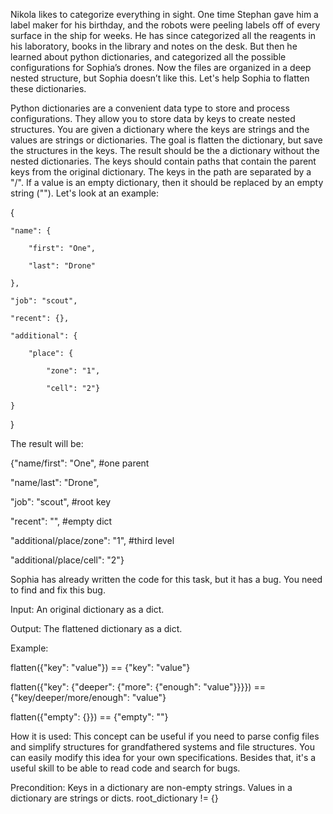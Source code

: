  Nikola likes to categorize everything in sight. One time Stephan gave him a label maker for his birthday, and the robots were peeling labels off of every surface in the ship for weeks. He has since categorized all the reagents in his laboratory, books in the library and notes on the desk. But then he learned about python dictionaries, and categorized all the possible configurations for Sophia’s drones. Now the files are organized in a deep nested structure, but Sophia doesn’t like this. Let's help Sophia to flatten these dictionaries.

Python dictionaries are a convenient data type to store and process configurations. They allow you to store data by keys to create nested structures. You are given a dictionary where the keys are strings and the values are strings or dictionaries. The goal is flatten the dictionary, but save the structures in the keys. The result should be the a dictionary without the nested dictionaries. The keys should contain paths that contain the parent keys from the original dictionary. The keys in the path are separated by a "/". If a value is an empty dictionary, then it should be replaced by an empty string (""). Let's look at an example:

{

    "name": {

        "first": "One",

        "last": "Drone"

    },

    "job": "scout",

    "recent": {},

    "additional": {

        "place": {

            "zone": "1",

            "cell": "2"}

    }

}


The result will be:

{"name/first": "One",           #one parent

 "name/last": "Drone",

 "job": "scout",                #root key

 "recent": "",                  #empty dict

 "additional/place/zone": "1",  #third level

 "additional/place/cell": "2"}


Sophia has already written the code for this task, but it has a bug. You need to find and fix this bug.

Input: An original dictionary as a dict.

Output: The flattened dictionary as a dict.

Example:

flatten({"key": "value"}) == {"key": "value"}

flatten({"key": {"deeper": {"more": {"enough": "value"}}}}) == {"key/deeper/more/enough": "value"}

flatten({"empty": {}}) == {"empty": ""}


How it is used: This concept can be useful if you need to parse config files and simplify structures for grandfathered systems and file structures. You can easily modify this idea for your own specifications. Besides that, it's a useful skill to be able to read code and search for bugs.

Precondition:
Keys in a dictionary are non-empty strings.
Values in a dictionary are strings or dicts.
root_dictionary != {}